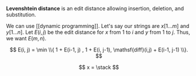 **Levenshtein distance** is an edit distance allowing insertion, deletion, and substitution. 

We can use [[dynamic programming]]. Let's say our strings are $x[1\ldots m]$ and $y[1\ldots n]$. Let $E(i,j)$ be the edit distance for $x$ from $1$ to $i$ and $y$ from $1$ to $j$. Thus, we want $E(m, n)$.

$$
E(i, j) = \min \\{ 1 + E(i-1, j) , 1 + E(i, j-1), \mathsf{diff}(i,j) + E(i-1, j-1) \\}.
$$

$$
x = \stack
$$